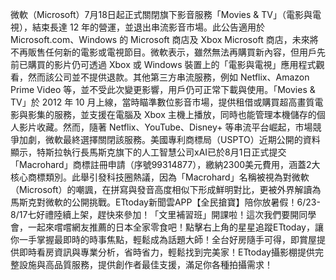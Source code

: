 微軟（Microsoft）7月18日起正式關閉旗下影音服務「Movies & TV」（電影與電視），結束長達 12 年的營運，並退出串流影音市場。此公告適用於 Microsoft.com、Windows 的 Microsoft 商店及 Xbox Microsoft 商店，未來將不再販售任何新的電影或電視節目。微軟表示，雖然無法再購買新內容，但用戶先前已購買的影片仍可透過 Xbox 或 Windows 裝置上的「電影與電視」應用程式觀看，然而該公司並不提供退款。其他第三方串流服務，例如 Netflix、Amazon Prime Video 等，並不受此次變更影響，用戶仍可正常下載與使用。「Movies & TV」於 2012 年 10 月上線，當時瞄準數位影音市場，提供租借或購買超高畫質電影與影集的服務，並支援在電腦及 Xbox 主機上播放，同時也能管理本機儲存的個人影片收藏。然而，隨著 Netflix、YouTube、Disney+ 等串流平台崛起，市場競爭加劇，微軟最終選擇關閉該服務。美國專利商標局（USPTO）近期公開的資料顯示，特斯拉執行長馬斯克旗下的人工智慧公司xAI已於8月1日正式提交「Macrohard」商標註冊申請（序號99314877），繳納2300美元費用，涵蓋2大核心商標類別。此舉引發科技圈熱議，因為「Macrohard」名稱被視為對微軟（Microsoft）的嘲諷，在拼寫與發音高度相似下形成鮮明對比，更被外界解讀為馬斯克對微軟的公開挑戰。ETtoday新聞雲APP【全民搶寶】陪你放暑假！6/23-8/17七好禮陸續上架，趕快來參加！「文里補習班」開課啦！這次我們要開同學會，一起來嚐嚐網友推薦的日本全家零食吧！點擊右上角的星星追蹤ETtoday，讓你一手掌握最即時的時事焦點，輕鬆成為話題大師！全台好房隨手可得，即賞屋提供即時看房資訊與專業分析，省時省力，輕鬆找到完美家！ETtoday攝影棚提供完整設施與高品質服務，提供創作者最佳支援，滿足你各種拍攝需求！